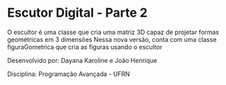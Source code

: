# Escutor Digital - Parte 2

O escultor é uma classe que cria uma matriz 3D capaz de projetar formas geométricas em 3 dimensões
Nessa nova versão, conta com uma classe figuraGometrica que cria as figuras usando o escultor

Desenvolvido por: Dayana Karoline e João Henrique

Disciplina: Programação Avançada - UFRN

